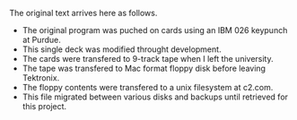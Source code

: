 The original text arrives here as follows.

* The original program was puched on cards using an IBM 026 keypunch at Purdue.
* This single deck was modified throught development.
* The cards were transfered to 9-track tape when I left the university.
* The tape was transfered to Mac format floppy disk before leaving Tektronix.
* The floppy contents were transfered to a unix filesystem at c2.com.
* This file migrated between various disks and backups until retrieved for this project.
